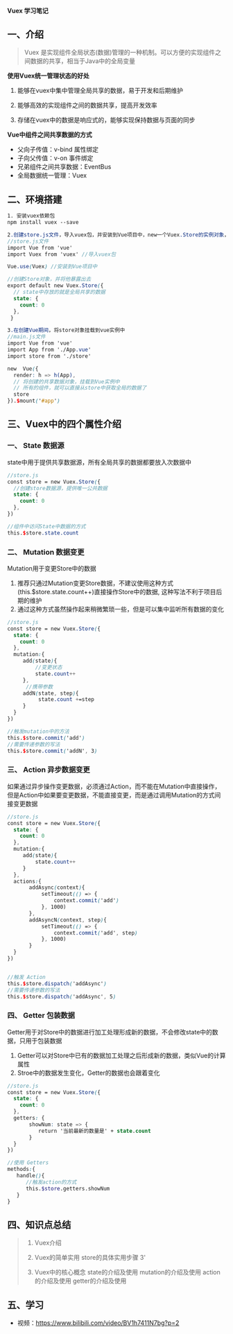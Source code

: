 #### Vuex 学习笔记



## 一、介绍

> Vuex 是实现组件全局状态(数据)管理的一种机制。可以方便的实现组件之间数据的共享，相当于Java中的全局变量



**使用Vuex统一管理状态的好处**

1. 能够在vuex中集中管理全局共享的数据，易于开发和后期维护

2. 能够高效的实现组件之间的数据共享，提高开发效率

3. 存储在vuex中的数据是响应式的，能够实现保持数据与页面的同步

   

**Vue中组件之间共享数据的方式**

* 父向子传值：v-bind  属性绑定
* 子向父传值：v-on     事件绑定  
* 兄弟组件之间共享数据：EventBus  
* 全局数据统一管理：Vuex



## 二、环境搭建

```scss
1. 安装vuex依赖包
npm install vuex --save

2.创建store.js文件，导入vuex包，并安装到Vue项目中，new一个Vuex.Store的实例对象，并将他暴露出去
//store.js文件
import Vue from 'vue'
import Vuex from 'vuex' //导入vuex包

Vue.use(Vuex) //安装到Vue项目中

//创建Store对象，并将他暴露出去
export default new Vuex.Store({
  // state中存放的就是全局共享的数据
  state: {
    count: 0
  },
 }

3.在创建Vue期间，将store对象挂载到vue实例中
//main.js文件
import Vue from 'vue'
import App from './App.vue'
import store from './store'

new  Vue({
  render: h => h(App),
  // 将创建的共享数据对象，挂载到Vue实例中
  // 所有的组件，就可以直接从store中获取全局的数据了
  store
}).$mount('#app')

```



## 三、Vuex中的四个属性介绍



### 一、 State 数据源

state中用于提供共享数据源，所有全局共享的数据都要放入次数据中

```scss
//store.js
const store = new Vuex.Store({
  //创建store数据源，提供唯一公共数据  
  state: {
    count: 0
  },
})

//组件中访问State中数据的方式
this.$store.state.count
```



### 二、 Mutation 数据变更

Mutation用于变更Store中的数据
1. 推荐只通过Mutation变更Store数据，不建议使用这种方式(this.$store.state.count++)直接操作Store中的数据, 这种写法不利于项目后期的维护
2. 通过这种方式虽然操作起来稍微繁琐一些，但是可以集中监听所有数据的变化

```scss
//store.js
const store = new Vuex.Store({
  state: {
    count: 0
  },
  mutation:{
     add(state){
         //变更状态
         state.count++
     },
      //携带参数
     addN(state, step){
          state.count +=step
     }
  }
})

//触发mutation中的方法
this.$store.commit('add')
//需要传递参数的写法
this.$store.commit('addN', 3)
```



### 三、 Action 异步数据变更

如果通过异步操作变更数据，必须通过Action，而不能在Mutation中直接操作，但是Action中如果要变更数据，不能直接变更，而是通过调用Mutation的方式间接变更数据

```scss
//store.js
const store = new Vuex.Store({
  state: {
    count: 0
  },
  mutation:{
     add(state){
         state.count++
     }
  },
  actions:{
       addAsync(context){
           setTimeout(() => {
               context.commit('add')
           }, 1000)
       },
       addAsyncN(context, step){
           setTimeout(() => {
               context.commit('add', step)
           }, 1000)
       }
  }
})


//触发 Action 
this.$store.dispatch('addAsync')
//需要传递参数的写法
this.$store.dispatch('addAsync', 5)
```



### 四、 Getter 包装数据

Getter用于对Store中的数据进行加工处理形成新的数据，不会修改state中的数据，只用于包装数据
1. Getter可以对Store中已有的数据加工处理之后形成新的数据，类似Vue的计算属性
2. Stroe中的数据发生变化，Getter的数据也会跟着变化

```scss
//store.js
const store = new Vuex.Store({
  state: {
    count: 0
  },
  getters: {
       showNum: state => {
          return '当前最新的数量是' + state.count
       }
  }
})

//使用 Getters
methods:{
   handle(){
      //触发action的方式
      this.$store.getters.showNum
   }
}
```







## 四、知识点总结



> 1. Vuex介绍
>
> 2. Vuex的简单实用
>     store的具体实用步骤 3'
> 3. Vuex中的核心概念
>     state的介绍及使用
>     mutation的介绍及使用
>     action的介绍及使用
>     getter的介绍及使用





## 五、学习

* 视频：<https://www.bilibili.com/video/BV1h7411N7bg?p=2>




